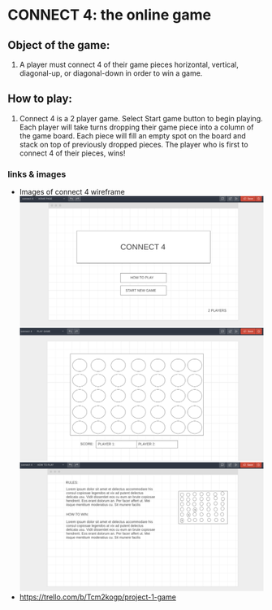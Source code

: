 # CONNECT 4: the online game
## Object of the game:

1. A player must connect 4 of their game pieces horizontal, vertical, diagonal-up, or diagonal-down in order to win a game.

## How to play:

1. Connect 4 is a 2 player game. Select Start game button to begin playing.
Each player will take turns dropping their game piece into a column of the game board. Each piece will fill
an empty spot on the board and stack on top of previously dropped pieces. The player who is first to
connect 4 of their pieces, wins!

### links & images

- Images of connect 4 wireframe 
![homepagewireframe](images/connect4HomePageWireframe.png)
![gamepagewireframe](images/gameboardWireframeImage.png)
![instructionswireframe](images/instructionsWireframeImage.png)
- https://trello.com/b/Tcm2kogp/project-1-game